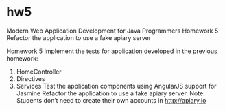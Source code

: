 hw5
===

Modern Web Application Development for Java Programmers Homework 5
Refactor the application to use a fake apiary server

Homework 5
Implement the tests for application developed in the previous homework:
1. HomeController 
2. Directives 
3. Services
Test the application components using AngularJS support for Jasmine
Refactor the application to use a fake apiary server. Note:
Students don’t need to create their own accounts in http://apiary.io

